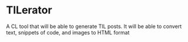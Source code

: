 # TILerator
A CL tool that will be able to generate TIL posts. It will be able to convert text, snippets of code, and images to HTML format

